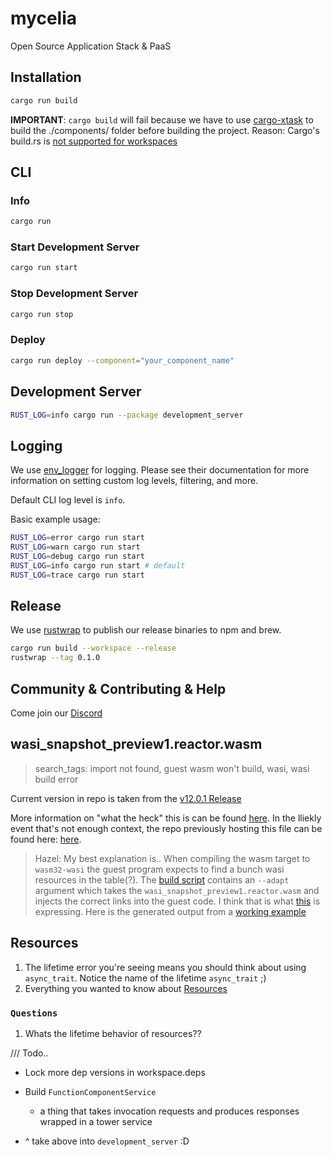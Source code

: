 # mycelia

Open Source Application Stack &amp; PaaS

## Installation

```sh
cargo run build
```

**IMPORTANT**: `cargo build` will fail because we have to use [cargo-xtask](https://github.com/matklad/cargo-xtask/) to build the ./components/ folder before building the project. Reason: Cargo's build.rs is [not supported for workspaces](https://github.com/rust-lang/cargo/issues/8732#issuecomment-950252765)

## CLI

### Info

```sh
cargo run
```

### Start Development Server

```sh
cargo run start
```

### Stop Development Server

```sh
cargo run stop
```

### Deploy

```sh
cargo run deploy --component="your_component_name"
```

## Development Server

```sh
RUST_LOG=info cargo run --package development_server
```

## Logging

We use [env_logger](https://docs.rs/env_logger/0.10.0/env_logger/) for logging. Please see their documentation for more information on setting custom log levels, filtering, and more.

Default CLI log level is `info`.

Basic example usage:

```sh
RUST_LOG=error cargo run start
RUST_LOG=warn cargo run start
RUST_LOG=debug cargo run start
RUST_LOG=info cargo run start # default
RUST_LOG=trace cargo run start
```

## Release

We use [rustwrap](https://github.com/rusty-ferris-club/rustwrap/tree/master) to publish our release binaries to npm and brew.

```sh
cargo run build --workspace --release
rustwrap --tag 0.1.0
```

## Community & Contributing & Help

Come join our [Discord](https://discord.gg/hKMtmdMJ)

## wasi_snapshot_preview1.reactor.wasm

> search_tags: import not found, guest wasm won't build, wasi, wasi build error

Current version in repo is taken from the [v12.0.1 Release](https://github.com/bytecodealliance/wasmtime/releases/tag/v12.0.1)

More information on "what the heck" this is can be found [here](https://github.com/bytecodealliance/wasmtime/tree/main/crates/wasi-preview1-component-adapter).
In the lliekly event that's not enough context, the repo previously hosting this file can be found here: [here](https://github.com/bytecodealliance/preview2-prototyping).

> Hazel: My best explanation is.. When compiling the wasm target to `wasm32-wasi` the guest
> program expects to find a bunch wasi resources in the table(?). The [build script](guests/function/Makefile) contains an `--adapt` argument which takes the `wasi_snapshot_preview1.reactor.wasm` and injects the correct links into the guest code. I think that is what [this](https://github.com/bytecodealliance/preview2-prototyping/blob/1af2a12699ea86449d3ba1f74b5df254f16faadc/crates/wasi-preview1-component-adapter/README.md?plain=1#L47) is expressing. Here is the generated output from a [working example](https://gist.github.com/SuddenlyHazel/bf0ce95f5753c70fd72cc0937066e569)

## Resources

1. The lifetime error you're seeing means you should think about using `async_trait`. Notice the name of the lifetime `async_trait` ;)
2. Everything you wanted to know about [Resources](https://github.com/bytecodealliance/wasmtime/blob/432b5471ec4bf6d51173def284cd418be6849a49/crates/wasmtime/src/component/resources.rs#L281)

### `Questions`

1. Whats the lifetime behavior of resources??

/// Todo..

- Lock more dep versions in workspace.deps

- Build `FunctionComponentService`
  - a thing that takes invocation requests and produces responses
    wrapped in a tower service
- ^ take above into `development_server` :D
